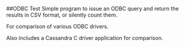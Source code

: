 ##ODBC Test
Simple program to issue an ODBC query and return the results in CSV
format, or silently count them.

For comparison of various ODBC drivers.

Also includes a Cassandra C driver application for comparison.
